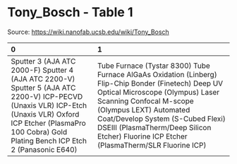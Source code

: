 # Tony_Bosch - Table 1

Source: https://wiki.nanofab.ucsb.edu/wiki/Tony_Bosch

| 0                                                                                                                                                                                                                    | 1                                                                                                                                                                                                                                                                                                                            |
|:---------------------------------------------------------------------------------------------------------------------------------------------------------------------------------------------------------------------|:-----------------------------------------------------------------------------------------------------------------------------------------------------------------------------------------------------------------------------------------------------------------------------------------------------------------------------|
| Sputter 3 (AJA ATC 2000-F) Sputter 4 (AJA ATC 2200-V) Sputter 5 (AJA ATC 2200-V) ICP-PECVD (Unaxis VLR) ICP-Etch (Unaxis VLR) Oxford ICP Etcher (PlasmaPro 100 Cobra) Gold Plating Bench ICP Etch 2 (Panasonic E640) | Tube Furnace (Tystar 8300) Tube Furnace AlGaAs Oxidation (Linberg) Flip-Chip Bonder (Finetech) Deep UV Optical Microscope (Olympus) Laser Scanning Confocal M-scope (Olympus LEXT) Automated Coat/Develop System (S-Cubed Flexi) DSEIII (PlasmaTherm/Deep Silicon Etcher) Fluorine ICP Etcher (PlasmaTherm/SLR Fluorine ICP) |